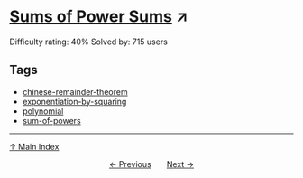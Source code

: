 # [Sums of Power Sums](https://projecteuler.net/problem=487) ↗️

Difficulty rating: 40%
Solved by: 715 users
## Tags

- [chinese-remainder-theorem](../tags/chinese-remainder-theorem.md)
- [exponentiation-by-squaring](../tags/exponentiation-by-squaring.md)
- [polynomial](../tags/polynomial.md)
- [sum-of-powers](../tags/sum-of-powers.md)



---

[↑ Main Index](../README.md)


<div align=center><a href='486.md'>← Previous</a> &nbsp;&nbsp; &nbsp;&nbsp;  <a href='488.md'>Next →</a></div>
